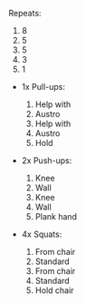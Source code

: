
Repeats:
1. 8
2. 5
3. 5
4. 3
5. 1
  

- 1x Pull-ups:
	1. Help with    
	2. Austro    
	3. Help with    
	4. Austro    
	5. Hold 

- 2x Push-ups:
	1. Knee    
	2. Wall    
	3. Knee    
	4. Wall    
	5. Plank hand 

- 4x Squats:
	1. From chair    
	2. Standard    
	3. From chair    
	4. Standard    
	5. Hold chair